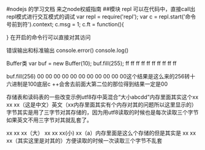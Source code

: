 #nodejs 的学习文档  来之node权威指南
##模块
repl
可以在代码中，直接call出repl模式进行交互模式的调试
var repl = require('repl');
var c = repl.start('命令号前到符').context;
c.msg = 1;
c.ft = function(){

}
在开启的命令行可以直接对其访问

错误输出和标准输出
console.error()
console.log()


Buffer类
var buf = new Buffer(10);
buf.fill(255);
ff ff ff ff ff ff ff ff ff ff

buf.fill(256)
00 00 00 00 00 00 00 00 00 00 00这个结果是这么来的256转十六进制是100底层c ++会舍去前面大第二位的那位得到结果一定是00

存储表和读码表的一些改变示例utf8存中英混合“大小abcdd”内存里面其实这个xx xx xx（这是中文）英文（xx内存里面其实有个内存对其的问题所以这里显示的）字节其实是用了三字节对其存储的，因为用utf8读取的时候也是每次读取三个字节如果英文不用三字节对其就乱套了。

xx xx xx（大）
xx xx xx(小)
xx（a）内存里面是这么个存储的但是其实是
xx xx xx（其实这里是对其的）方便读取的时候一次读取三个字节不乱套 

